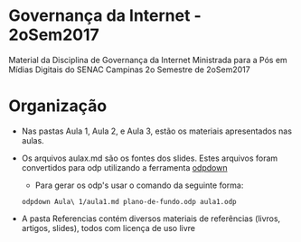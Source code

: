 # Governança da Internet - 2oSem2017

Material da Disciplina de Governança da Internet
Ministrada para a Pós em Mídias Digitais do SENAC Campinas
2o Semestre de 2oSem2017

# Organização

* Nas pastas Aula 1, Aula 2, e Aula 3, estão os materiais apresentados nas aulas.

* Os arquivos aulax.md são os fontes dos slides. Estes arquivos foram convertidos para odp utilizando a ferramenta [odpdown](https://github.com/thorstenb/odpdown)
  * Para gerar os odp's usar o comando da seguinte forma:
  ~~~
  odpdown Aula\ 1/aula1.md plano-de-fundo.odp aula1.odp
  ~~~

* A pasta Referencias contém diversos materiais de referências (livros, artigos, slides), todos com licença de uso livre
